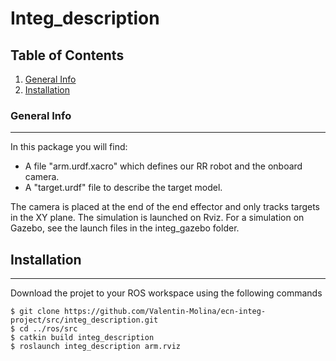 # Integ_description

## Table of Contents
1. [General Info](#general-info)
2. [Installation](#installation)

### General Info
***
In this package you will find:
* A file "arm.urdf.xacro" which defines our RR robot and the onboard camera.
* A "target.urdf" file to describe the target model. 

The camera is placed at the end of the end effector and only tracks targets in the XY plane. The simulation is launched on Rviz. For a simulation on Gazebo, see the launch files in the integ_gazebo folder.

## Installation
***
Download the projet to your ROS workspace using the following commands 
```
$ git clone https://github.com/Valentin-Molina/ecn-integ-project/src/integ_description.git
$ cd ../ros/src
$ catkin build integ_description
$ roslaunch integ_description arm.rviz
```
